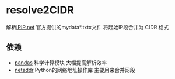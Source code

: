 # resolve2CIDR

解析[IPIP.net](www.ipip.net)   官方提供的mydata*.txtx文件 将起始IP段合并为 CIDR 格式

## 依赖

* [pandas](https://github.com/pandas-dev/pandas)  科学计算模块 大幅提高解析效率
* [netaddr](https://github.com/drkjam/netaddr) Python的网络地址操作库 主要用来合并网段
